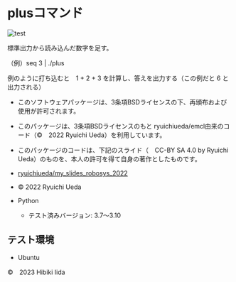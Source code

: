 # plusコマンド

![test](http://github.com/hibiki703/robosys2023/actions/workflows/test.yml/badge.svg)

標準出力から読み込んだ数字を足す。


（例）seq 3 | ./plus

例のように打ち込むと　1 + 2 + 3 を計算し、答えを出力する（この例だと 6 と出力される）

* このソフトウェアパッケージは、3条項BSDライセンスの下、再頒布および使用が許可されます。
* このパッケージは、3条項BSDライセンスのもと ryuichiueda/emcl由来のコード（©　2022 Ryuichi Ueda）を利用しています。
* このパッケージのコードは、下記のスライド（　CC-BY SA 4.0 by Ryuichi Ueda）のものを、本人の許可を得て自身の著作としたものです。
 * [ryuichiueda/my_slides_robosys_2022](https://github.com/ryuichiueda/my_slides/tree/master/robosys_2022)
  * ©  2022 Ryuichi Ueda
     
* Python
   * テスト済みバージョン: 3.7～3.10

## テスト環境

* Ubuntu

©　2023 Hibiki Iida
